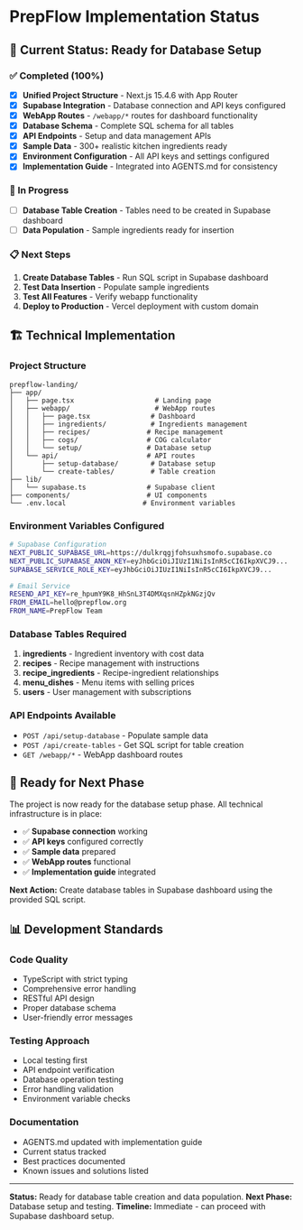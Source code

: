 # PrepFlow Implementation Status

## 🎯 **Current Status: Ready for Database Setup**

### **✅ Completed (100%)**
- [x] **Unified Project Structure** - Next.js 15.4.6 with App Router
- [x] **Supabase Integration** - Database connection and API keys configured
- [x] **WebApp Routes** - `/webapp/*` routes for dashboard functionality
- [x] **Database Schema** - Complete SQL schema for all tables
- [x] **API Endpoints** - Setup and data management APIs
- [x] **Sample Data** - 300+ realistic kitchen ingredients ready
- [x] **Environment Configuration** - All API keys and settings configured
- [x] **Implementation Guide** - Integrated into AGENTS.md for consistency

### **🔄 In Progress**
- [ ] **Database Table Creation** - Tables need to be created in Supabase dashboard
- [ ] **Data Population** - Sample ingredients ready for insertion

### **📋 Next Steps**
1. **Create Database Tables** - Run SQL script in Supabase dashboard
2. **Test Data Insertion** - Populate sample ingredients
3. **Test All Features** - Verify webapp functionality
4. **Deploy to Production** - Vercel deployment with custom domain

## 🏗️ **Technical Implementation**

### **Project Structure**
```
prepflow-landing/
├── app/
│   ├── page.tsx                    # Landing page
│   ├── webapp/                     # WebApp routes
│   │   ├── page.tsx               # Dashboard
│   │   ├── ingredients/           # Ingredients management
│   │   ├── recipes/              # Recipe management
│   │   ├── cogs/                 # COG calculator
│   │   └── setup/                # Database setup
│   └── api/                      # API routes
│       ├── setup-database/        # Database setup
│       └── create-tables/         # Table creation
├── lib/
│   └── supabase.ts               # Supabase client
├── components/                   # UI components
└── .env.local                   # Environment variables
```

### **Environment Variables Configured**
```bash
# Supabase Configuration
NEXT_PUBLIC_SUPABASE_URL=https://dulkrqgjfohsuxhsmofo.supabase.co
NEXT_PUBLIC_SUPABASE_ANON_KEY=eyJhbGciOiJIUzI1NiIsInR5cCI6IkpXVCJ9...
SUPABASE_SERVICE_ROLE_KEY=eyJhbGciOiJIUzI1NiIsInR5cCI6IkpXVCJ9...

# Email Service
RESEND_API_KEY=re_hpumY9K8_HhSnL3T4DMXqsnHZpkNGzjQv
FROM_EMAIL=hello@prepflow.org
FROM_NAME=PrepFlow Team
```

### **Database Tables Required**
1. **ingredients** - Ingredient inventory with cost data
2. **recipes** - Recipe management with instructions
3. **recipe_ingredients** - Recipe-ingredient relationships
4. **menu_dishes** - Menu items with selling prices
5. **users** - User management with subscriptions

### **API Endpoints Available**
- `POST /api/setup-database` - Populate sample data
- `POST /api/create-tables` - Get SQL script for table creation
- `GET /webapp/*` - WebApp dashboard routes

## 🚀 **Ready for Next Phase**

The project is now ready for the database setup phase. All technical infrastructure is in place:

- ✅ **Supabase connection** working
- ✅ **API keys** configured correctly
- ✅ **Sample data** prepared
- ✅ **WebApp routes** functional
- ✅ **Implementation guide** integrated

**Next Action:** Create database tables in Supabase dashboard using the provided SQL script.

## 📊 **Development Standards**

### **Code Quality**
- TypeScript with strict typing
- Comprehensive error handling
- RESTful API design
- Proper database schema
- User-friendly error messages

### **Testing Approach**
- Local testing first
- API endpoint verification
- Database operation testing
- Error handling validation
- Environment variable checks

### **Documentation**
- AGENTS.md updated with implementation guide
- Current status tracked
- Best practices documented
- Known issues and solutions listed

---

**Status:** Ready for database table creation and data population.
**Next Phase:** Database setup and testing.
**Timeline:** Immediate - can proceed with Supabase dashboard setup.
